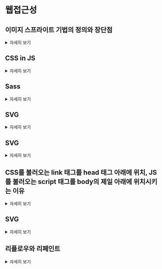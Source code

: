 # 웹접근성

## 이미지 스프라이트 기법의 정의와 장단점

<details>
<summary>자세히 보기</summary>
여러 개의 이미지를 하나의 파일로 결합하여 웹 페이지에 사용하는 기술입니다. \CSS의 background-image,background-position를 사용.

장점: HTTP 요청 줄임, 이미지 다운로드 시간 단축, 서버 부하 감소
단점: 유지 관리 어려움, 디자인 제약, 사진 추가 번거로움
</details>

## CSS in JS

<details>
<summary>자세히 보기</summary>

장점 
1. 컴포넌트 스코프: 각 컴포넌트에 고유한 스타일을 적용할 수 있어, 스타일 충돌을 방지하고 코드 관리가 용이합니다.
2. 동적 스타일링 : JavaScript의 변수와 함수를 사용하여 스타일을 동적으로 변경할 수 있습니다.
3. 재사용성 : 컴포넌트별로 스타일을 캡슐화, 효율성 증대

단점 
1. JavaScript 코드가 필요하므로, 파일 크기가 증가하고 성능 저하가 발생
2. CSS in JS를 서버 사이드 렌더링과 함께 사용하려면 추가 설정이 필요할 수 있습니다. 이로 인해 SSR 구현이 복잡할 수 있음.
</details>

## Sass

<details>
<summary>자세히 보기</summary>
CSS의 유지보수성이 향상됩니다.
중첩 선택자를 작성하기 쉽습니다.
일관된 테마를 위한 변수사용. 여러 프로젝트에 걸쳐 테마 파일을 공유할 수 있습니다.
반복되는 CSS를 위한 Mixins 생성으로 재사용성이 높습니다.
</details>

## SVG

<details>
<summary>자세히 보기</summary>
1. 백터 기반의 이미지로, 크기를 늘리거나 줄여도 이미지 품질이 손상되지 않습니다.
2. 작은 파일 크기: 일반적으로 비트맵 이미지에 비해 작은 파일 크기를 가집니다.
3. SVG는 텍스트 기반의 이미지 포맷이므로, 스크린 리더와 같은 보조 기술에 의해 쉽게 해석되며, SEO에도 긍정적인 영향을 미칩니다.
</details>

## SVG
<details>
<summary>자세히 보기</summary>
1. 백터 기반의 이미지로, 크기를 늘리거나 줄여도 이미지 품질이 손상되지 않습니다.
2. 작은 파일 크기: 일반적으로 비트맵 이미지에 비해 작은 파일 크기를 가집니다.
3. SVG는 텍스트 기반의 이미지 포맷이므로, 스크린 리더와 같은 보조 기술에 의해 쉽게 해석되며, SEO에도 긍정적인 영향을 미칩니다.
</details>

## CSS를 불러오는 link 태그를 head 태그 아래에 위치, JS를 불러오는 script 태그를 body의 제일 아래에 위치시키는 이유
<details>
<summary>자세히 보기</summary>
CSS를 불러오는 link 태그를 head 태그 아래에 위치시키는 이유:
웹 브라우저는 HTML 문서를 위에서 아래로 읽습니다. head 태그 내에 CSS 파일을 위치시키면, 브라우저가 CSS를 빠르게 다운로드하고 해석할 수 있습니다. 이렇게 하면, 웹 페이지의 스타일이 완전히 적용된 상태로 렌더링되기 때문에 사용자가 페이지를 로딩하는 동안 레이아웃이 변경되거나 "깜빡임" 현상이 발생하는 것을 방지할 수 있습니다.

JS를 불러오는 script 태그를 body의 제일 아래에 위치시키는 이유:
JavaScript 파일을 body 태그의 하단에 위치시키면, 웹 페이지의 내용이 먼저 로드된 후에 JavaScript가 실행되게 됩니다. 이렇게 하면, JavaScript의 로딩과 실행이 페이지의 렌더링을 차단하지 않고, 사용자가 페이지의 콘텐츠를 빠르게 볼 수 있습니다. 특히, 대용량의 JavaScript 파일이 있거나 외부 서버에서 로드되는 경우에는 이 전략이 중요합니다.
</details>

## SVG
<details>
<summary>자세히 보기</summary>
1. 백터 기반의 이미지로, 크기를 늘리거나 줄여도 이미지 품질이 손상되지 않습니다.
2. 작은 파일 크기: 일반적으로 비트맵 이미지에 비해 작은 파일 크기를 가집니다.
3. SVG는 텍스트 기반의 이미지 포맷이므로, 스크린 리더와 같은 보조 기술에 의해 쉽게 해석되며, SEO에도 긍정적인 영향을 미칩니다.
</details>

## 리플로우와 리페인트
<details>
<summary>자세히 보기</summary>
1. 리플로우: 페이지의 레이아웃(요소의 크기와 위치)이 변경되는 과정입니다. 예를 들어, 요소의 크기가 변경되거나 페이지에 새로운 요소가 추가되면, 브라우저는 레이아웃을 다시 계산해야 합니다. 이 과정을 리플로우라고 합니다.
2. 리페인트: 페이지의 요소에 시각적인 변경이 발생할 때 브라우저가 화면을 다시 그리는 과정입니다. 예를 들어, 배경색이나 텍스트 색상이 변경되면, 브라우저는 해당 요소를 다시 그려야 합니다. 이 과정을 리페인트라고 합니다.

- 리플로우가 리페인트보다 시간이 더 걸리기 때문에 리플로우를 일으키는 방식의 코딩을 최대한 지양

</details>